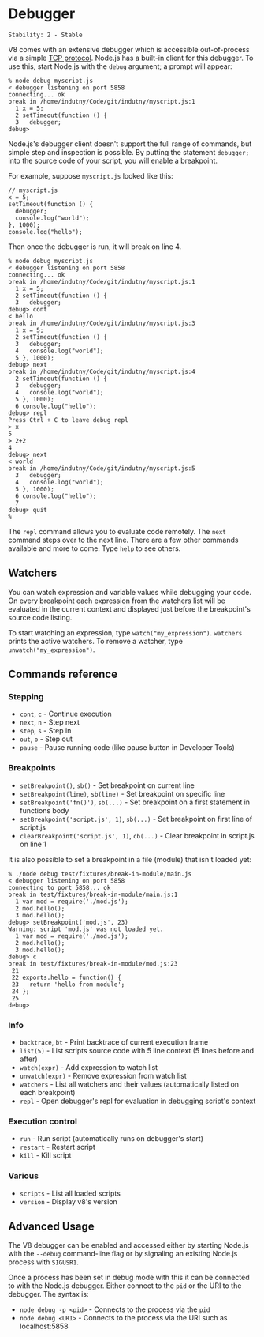 # Debugger

    Stability: 2 - Stable

<!-- type=misc -->

V8 comes with an extensive debugger which is accessible out-of-process via a
simple [TCP protocol][]. Node.js has a built-in client for this debugger. To
use this, start Node.js with the `debug` argument; a prompt will appear:

    % node debug myscript.js
    < debugger listening on port 5858
    connecting... ok
    break in /home/indutny/Code/git/indutny/myscript.js:1
      1 x = 5;
      2 setTimeout(function () {
      3   debugger;
    debug>

Node.js's debugger client doesn't support the full range of commands, but
simple step and inspection is possible. By putting the statement `debugger;`
into the source code of your script, you will enable a breakpoint.

For example, suppose `myscript.js` looked like this:

    // myscript.js
    x = 5;
    setTimeout(function () {
      debugger;
      console.log("world");
    }, 1000);
    console.log("hello");

Then once the debugger is run, it will break on line 4.

    % node debug myscript.js
    < debugger listening on port 5858
    connecting... ok
    break in /home/indutny/Code/git/indutny/myscript.js:1
      1 x = 5;
      2 setTimeout(function () {
      3   debugger;
    debug> cont
    < hello
    break in /home/indutny/Code/git/indutny/myscript.js:3
      1 x = 5;
      2 setTimeout(function () {
      3   debugger;
      4   console.log("world");
      5 }, 1000);
    debug> next
    break in /home/indutny/Code/git/indutny/myscript.js:4
      2 setTimeout(function () {
      3   debugger;
      4   console.log("world");
      5 }, 1000);
      6 console.log("hello");
    debug> repl
    Press Ctrl + C to leave debug repl
    > x
    5
    > 2+2
    4
    debug> next
    < world
    break in /home/indutny/Code/git/indutny/myscript.js:5
      3   debugger;
      4   console.log("world");
      5 }, 1000);
      6 console.log("hello");
      7
    debug> quit
    %


The `repl` command allows you to evaluate code remotely. The `next` command
steps over to the next line. There are a few other commands available and more
to come. Type `help` to see others.

## Watchers

You can watch expression and variable values while debugging your code.
On every breakpoint each expression from the watchers list will be evaluated
in the current context and displayed just before the breakpoint's source code
listing.

To start watching an expression, type `watch("my_expression")`. `watchers`
prints the active watchers. To remove a watcher, type
`unwatch("my_expression")`.

## Commands reference

### Stepping

* `cont`, `c` - Continue execution
* `next`, `n` - Step next
* `step`, `s` - Step in
* `out`, `o` - Step out
* `pause` - Pause running code (like pause button in Developer Tools)

### Breakpoints

* `setBreakpoint()`, `sb()` - Set breakpoint on current line
* `setBreakpoint(line)`, `sb(line)` - Set breakpoint on specific line
* `setBreakpoint('fn()')`, `sb(...)` - Set breakpoint on a first statement in
functions body
* `setBreakpoint('script.js', 1)`, `sb(...)` - Set breakpoint on first line of
script.js
* `clearBreakpoint('script.js', 1)`, `cb(...)` - Clear breakpoint in script.js
on line 1

It is also possible to set a breakpoint in a file (module) that
isn't loaded yet:

    % ./node debug test/fixtures/break-in-module/main.js
    < debugger listening on port 5858
    connecting to port 5858... ok
    break in test/fixtures/break-in-module/main.js:1
      1 var mod = require('./mod.js');
      2 mod.hello();
      3 mod.hello();
    debug> setBreakpoint('mod.js', 23)
    Warning: script 'mod.js' was not loaded yet.
      1 var mod = require('./mod.js');
      2 mod.hello();
      3 mod.hello();
    debug> c
    break in test/fixtures/break-in-module/mod.js:23
     21
     22 exports.hello = function() {
     23   return 'hello from module';
     24 };
     25
    debug>

### Info

* `backtrace`, `bt` - Print backtrace of current execution frame
* `list(5)` - List scripts source code with 5 line context (5 lines before and
after)
* `watch(expr)` - Add expression to watch list
* `unwatch(expr)` - Remove expression from watch list
* `watchers` - List all watchers and their values (automatically listed on each
breakpoint)
* `repl` - Open debugger's repl for evaluation in debugging script's context

### Execution control

* `run` - Run script (automatically runs on debugger's start)
* `restart` - Restart script
* `kill` - Kill script

### Various

* `scripts` - List all loaded scripts
* `version` - Display v8's version

## Advanced Usage

The V8 debugger can be enabled and accessed either by starting Node.js with
the `--debug` command-line flag or by signaling an existing Node.js process
with `SIGUSR1`.

Once a process has been set in debug mode with this it can be connected to
with the Node.js debugger. Either connect to the `pid` or the URI to the
debugger. The syntax is:

* `node debug -p <pid>` - Connects to the process via the `pid`
* `node debug <URI>` - Connects to the process via the URI such as localhost:5858

[TCP protocol]: https://github.com/v8/v8/wiki/Debugging-Protocol
